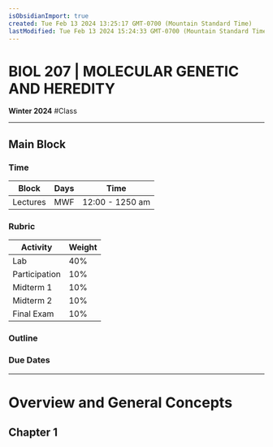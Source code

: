 ```yaml
---
isObsidianImport: true
created: Tue Feb 13 2024 13:25:17 GMT-0700 (Mountain Standard Time)
lastModified: Tue Feb 13 2024 15:24:33 GMT-0700 (Mountain Standard Time)
---
```

# BIOL 207 | MOLECULAR GENETIC AND HEREDITY
**Winter 2024** #Class

---

## Main Block
### Time
| Block    | Days | Time |
| -------- | ---- | ---- |
| Lectures | MWF     | 12:00 - 1250 am     |

### Rubric
| Activity      | Weight |
| ------------- | ------ |
| Lab           | 40%    |
| Participation | 10%    |
| Midterm 1     | 10%    |
| Midterm 2     | 10%    |
| Final Exam              | 10%       |

### Outline

### Due Dates

---
# Overview and General Concepts
## Chapter 1
